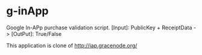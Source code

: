 # g-inApp
Google In-APp purchase validation script. [Input]: PublicKey + ReceiptData -> [OutPut]: True/False

This application is clone of http://iap.gracenode.org/
